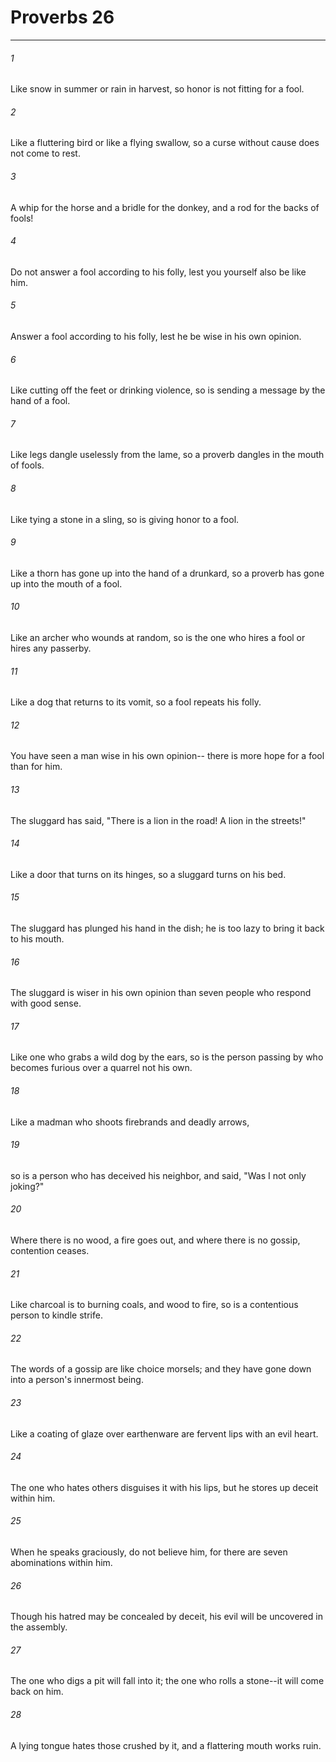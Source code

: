 # Proverbs 26
***



###### 1 
Like snow in summer or rain in harvest, so honor is not fitting for a fool. 

###### 2 
Like a fluttering bird or like a flying swallow, so a curse without cause does not come to rest. 

###### 3 
A whip for the horse and a bridle for the donkey, and a rod for the backs of fools! 

###### 4 
Do not answer a fool according to his folly, lest you yourself also be like him. 

###### 5 
Answer a fool according to his folly, lest he be wise in his own opinion. 

###### 6 
Like cutting off the feet or drinking violence, so is sending a message by the hand of a fool. 

###### 7 
Like legs dangle uselessly from the lame, so a proverb dangles in the mouth of fools. 

###### 8 
Like tying a stone in a sling, so is giving honor to a fool. 

###### 9 
Like a thorn has gone up into the hand of a drunkard, so a proverb has gone up into the mouth of a fool. 

###### 10 
Like an archer who wounds at random, so is the one who hires a fool or hires any passerby. 

###### 11 
Like a dog that returns to its vomit, so a fool repeats his folly. 

###### 12 
You have seen a man wise in his own opinion-- there is more hope for a fool than for him. 

###### 13 
The sluggard has said, "There is a lion in the road! A lion in the streets!" 

###### 14 
Like a door that turns on its hinges, so a sluggard turns on his bed. 

###### 15 
The sluggard has plunged his hand in the dish; he is too lazy to bring it back to his mouth. 

###### 16 
The sluggard is wiser in his own opinion than seven people who respond with good sense. 

###### 17 
Like one who grabs a wild dog by the ears, so is the person passing by who becomes furious over a quarrel not his own. 

###### 18 
Like a madman who shoots firebrands and deadly arrows, 

###### 19 
so is a person who has deceived his neighbor, and said, "Was I not only joking?" 

###### 20 
Where there is no wood, a fire goes out, and where there is no gossip, contention ceases. 

###### 21 
Like charcoal is to burning coals, and wood to fire, so is a contentious person to kindle strife. 

###### 22 
The words of a gossip are like choice morsels; and they have gone down into a person's innermost being. 

###### 23 
Like a coating of glaze over earthenware are fervent lips with an evil heart. 

###### 24 
The one who hates others disguises it with his lips, but he stores up deceit within him. 

###### 25 
When he speaks graciously, do not believe him, for there are seven abominations within him. 

###### 26 
Though his hatred may be concealed by deceit, his evil will be uncovered in the assembly. 

###### 27 
The one who digs a pit will fall into it; the one who rolls a stone--it will come back on him. 

###### 28 
A lying tongue hates those crushed by it, and a flattering mouth works ruin.
